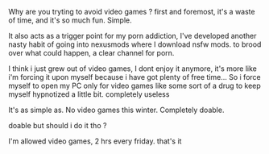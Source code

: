 Why are you tryting to avoid video games ?
first and foremost, it's a waste of time, and it's so much fun. Simple. 

It also acts as a trigger point for my porn addiction, 
I've developed another nasty habit of going into nexusmods where I download nsfw mods. to brood over what could happen, a clear channel for porn.


I think i just grew out of video games, I dont enjoy it anymore, it's more like i'm forcing it upon myself because i have got plenty of free time...
So i force myself to open my PC only for video games
like some sort of a drug to keep myself hypnotized a little bit. completely useless

It's as simple as. No video games this winter. Completely doable. 


doable but should i do it tho ? 

I'm allowed video games, 2 hrs every friday. that's it 
